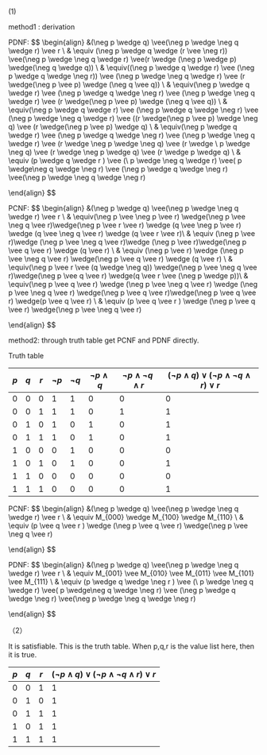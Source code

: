 (1)

method1 : derivation 

PDNF:
$$
\begin{align}
&(\neg p \wedge q) \vee(\neg p \wedge \neg q \wedge r) \vee r \\
& \equiv (\neg p \wedge q \wedge (r \vee \neg r)) \vee(\neg p \wedge \neg q \wedge r) \vee(r \wedge (\neg p \wedge p) \wedge(\neg q \wedge q)) \\
& \equiv((\neg p \wedge q \wedge r) \vee (\neg p \wedge q \wedge \neg r)) \vee (\neg p \wedge \neg q \wedge r) \vee (r \wedge(\neg p \vee p) \wedge (\neg q \vee q)) \\
& \equiv(\neg p \wedge q \wedge r) \vee (\neg p \wedge q \wedge \neg r) \vee (\neg p \wedge \neg q \wedge r) \vee (r \wedge(\neg p \vee p) \wedge (\neg q \vee q)) \\
& \equiv(\neg p \wedge q \wedge r) \vee (\neg p \wedge q \wedge \neg r) \vee (\neg p \wedge \neg q \wedge r) \vee ((r \wedge(\neg p \vee p) \wedge \neg q) \vee (r \wedge(\neg p \vee p) \wedge  q)  \\
& \equiv(\neg p \wedge q \wedge r) \vee (\neg p \wedge q \wedge \neg r) \vee (\neg p \wedge \neg q \wedge r) \vee (r \wedge \neg p \wedge \neg q) \vee (r \wedge \ p \wedge \neg q) \vee (r \wedge \neg p \wedge q)  \vee (r \wedge  p \wedge q)  \\
& \equiv (p \wedge q \wedge  r ) \vee (\ p \wedge \neg q \wedge r) \vee( p \wedge\neg q \wedge \neg r) \vee (\neg p \wedge q \wedge \neg r) \vee(\neg p \wedge \neg q \wedge \neg r)




\end{align}
$$



PCNF:
$$
\begin{align}
&(\neg p \wedge q) \vee(\neg p \wedge \neg q \wedge r) \vee r \\
& \equiv(\neg p \vee \neg p \vee r) \wedge(\neg p \vee \neg q \vee r)\wedge(\neg p \vee r \vee r) \wedge (q \vee \neg p \vee r) \wedge (q \vee \neg q \vee r) \wedge (q \vee r \vee r)\\
& \equiv (\neg p \vee r)\wedge (\neg p \vee \neg q \vee r)\wedge (\neg p \vee r)\wedge(\neg p \vee q \vee r) \wedge (q \vee r) \\
& \equiv (\neg p \vee r) \wedge (\neg p \vee \neg q \vee r) \wedge(\neg p \vee q \vee r) \wedge (q \vee r) \\
& \equiv(\neg p \vee r \vee (q \wedge \neg q)) \wedge(\neg p \vee \neg q \vee r)\wedge(\neg p \vee q \vee r) \wedge(q \vee r \vee (\neg p \wedge p))\\
& \equiv(\neg p \vee q \vee r) \wedge (\neg p \vee \neg q \vee r) \wedge (\neg p \vee \neg q \vee r) \wedge(\neg p \vee q \vee r)\wedge(\neg p \vee q \vee r) \wedge(p \vee q \vee r) \\
& \equiv (p \vee q \vee r ) \wedge (\neg p \vee q \vee r) \wedge(\neg p \vee \neg q \vee r)

\end{align}
$$


method2: through truth table get PCNF and PDNF directly.

Truth table

| $p$  | $q$  | $r$  | $\neg p$ | $\neg q$ | $\neg p \wedge q$ | $\neg p \wedge \neg q \wedge r$ | $(\neg p \wedge q) \vee(\neg p \wedge \neg q \wedge r) \vee r$ |
| ---- | ---- | ---- | -------- | -------- | ----------------- | ------------------------------- | ------------------------------------------------------------ |
| 0    | 0    | 0    | 1        | 1        | 0                 | 0                               | 0                                                            |
| 0    | 0    | 1    | 1        | 1        | 0                 | 1                               | 1                                                            |
| 0    | 1    | 0    | 1        | 0        | 1                 | 0                               | 1                                                            |
| 0    | 1    | 1    | 1        | 0        | 1                 | 0                               | 1                                                            |
| 1    | 0    | 0    | 0        | 1        | 0                 | 0                               | 0                                                            |
| 1    | 0    | 1    | 0        | 1        | 0                 | 0                               | 1                                                            |
| 1    | 1    | 0    | 0        | 0        | 0                 | 0                               | 0                                                            |
| 1    | 1    | 1    | 0        | 0        | 0                 | 0                               | 1                                                            |

PCNF:
$$
\begin{align}
&(\neg p \wedge q) \vee(\neg p \wedge \neg q \wedge r) \vee r \\
& \equiv M_{000} \wedge M_{100} \wedge M_{110} \\
& \equiv (p \vee q \vee r ) \wedge (\neg p \vee q \vee r) \wedge(\neg p \vee \neg q \vee r)


\end{align}
$$


PDNF:
$$
\begin{align}
&(\neg p \wedge q) \vee(\neg p \wedge \neg q \wedge r) \vee r \\
& \equiv M_{001} \vee M_{010} \vee M_{011} \vee M_{101} \vee M_{111} \\
& \equiv (p \wedge q \wedge \neg r ) \vee (\ p \wedge \neg q \wedge r) \vee( p \wedge\neg q \wedge \neg r) \vee (\neg p \wedge q \wedge \neg r) \vee(\neg p \wedge \neg q \wedge \neg r)



\end{align}
$$


（2）

It is satisfiable. This is the truth table. When p,q,r is the value list here, then it is true.

| $p$  | $q$  | $r$  | $(\neg p \wedge q) \vee(\neg p \wedge \neg q \wedge r) \vee r$ |
| ---- | ---- | ---- | ------------------------------------------------------------ |
| 0    | 0    | 1    | 1                                                            |
| 0    | 1    | 0    | 1                                                            |
| 0    | 1    | 1    | 1                                                            |
| 1    | 0    | 1    | 1                                                            |
| 1    | 1    | 1    | 1                                                            |